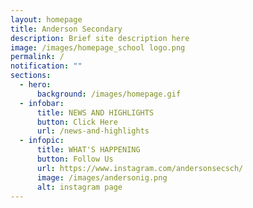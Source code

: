 ```yaml
---
layout: homepage
title: Anderson Secondary
description: Brief site description here
image: /images/homepage_school logo.png
permalink: /
notification: ""
sections:
  - hero:
      background: /images/homepage.gif
  - infobar:
      title: NEWS AND HIGHLIGHTS
      button: Click Here
      url: /news-and-highlights
  - infopic:
      title: WHAT'S HAPPENING
      button: Follow Us
      url: https://www.instagram.com/andersonsecsch/
      image: /images/andersonig.png
      alt: instagram page
---
```

